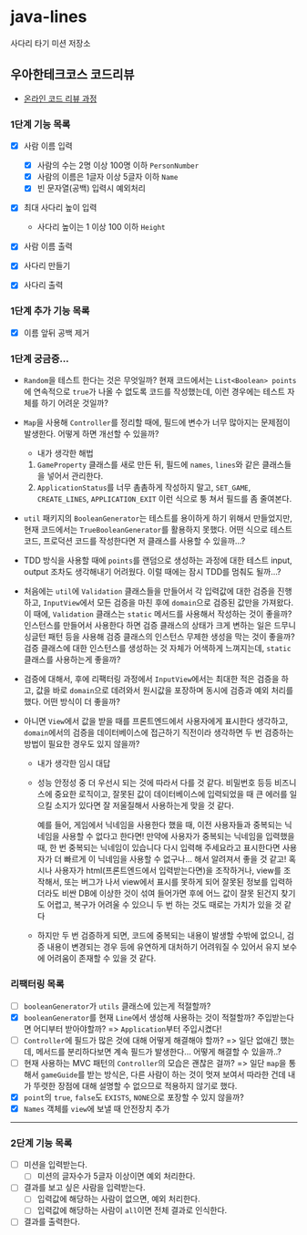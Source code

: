 # java-lines

사다리 타기 미션 저장소

## 우아한테크코스 코드리뷰

- [온라인 코드 리뷰 과정](https://github.com/woowacourse/woowacourse-docs/blob/master/maincourse/README.md)

### 1단계 기능 목록

- [x] 사람 이름 입력
    - [x] 사람의 수는 2명 이상 100명 이하 `PersonNumber`
    - [x] 사람의 이름은 1글자 이상 5글자 이하 `Name`
    - [x] 빈 문자열(공백) 입력시 예외처리

- [x] 최대 사다리 높이 입력
    - 사다리 높이는 1 이상 100 이하 `Height`

- [x] 사람 이름 출력
- [x] 사다리 만들기
- [x] 사다리 출력

### 1단계 추가 기능 목록

- [x] 이름 앞뒤 공백 제거

### 1단계 궁금증...

- `Random`을 테스트 한다는 것은 무엇일까? 현재 코드에서는 `List<Boolean> points`에 연속적으로 `true`가 나올 수 없도록 코드를 작성했는데, 이런 경우에는 테스트 자체를 하기 어려운
  것일까?
- `Map`을 사용해 `Controller`를 정리할 때에, 필드에 변수가 너무 많아지는 문제점이 발생한다. 어떻게 하면 개선할 수 있을까?
    - 내가 생각한 해법

    1. `GameProperty` 클래스를 새로 만든 뒤, 필드에 `names`, `lines`와 같은 클래스들을 넣어서 관리한다.
    2. `ApplicationStatus`를 너무 촘촘하게 작성하지 말고, `SET_GAME`, `CREATE_LINES`, `APPLICATION_EXIT` 이런 식으로 퉁 쳐서 필드를 좀 줄여본다.

- `util` 패키지의 `BooleanGenerator`는 테스트를 용이하게 하기 위해서 만들었지만, 현재 코드에서는 `TrueBooleanGenerator`를 활용하지 못했다. 어떤 식으로 테스트 코드, 프로덕션
  코드를 작성한다면 저 클래스를 사용할 수 있을까...?

- TDD 방식을 사용할 때에 `points`를 랜덤으로 생성하는 과정에 대한 테스트 input, output 조차도 생각해내기 어려웠다. 이럴 때에는 잠시 TDD를 멈춰도 될까...?

- 처음에는 `util`에 `Validation` 클래스들을 만들어서 각 입력값에 대한 검증을 진행하고, `InputView`에서 모든 검증을 마친 후에 `domain`으로 검증된 값만을 가져왔다. 이
  때에, `Validation` 클래스는 `static` 메서드를 사용해서 작성하는 것이 좋을까? 인스턴스를 만들어서 사용한다 하면 검증 클래스의 상태가 크게 변하는 일은 드무니 싱글턴 패턴 등을 사용해 검증
  클래스의 인스턴스 무제한 생성을 막는 것이 좋을까? 검증 클래스에 대한 인스턴스를 생성하는 것 자체가 어색하게 느껴지는데, `static` 클래스를 사용하는게 좋을까?

- 검증에 대해서, 후에 리팩터링 과정에서 `InputView`에서는 최대한 적은 검증을 하고, 값을 바로 `domain`으로 데려와서 원시값을 포장하며 동시에 검증과 예외 처리를 했다. 어떤 방식이 더 좋을까?
- 아니면 `View`에서 값을 받을 때를 프론트엔드에서 사용자에게 표시한다 생각하고, `domain`에서의 검증을 데이터베이스에 접근하기 직전이라 생각하면 두 번 검증하는 방법이 필요한 경우도 있지 않을까?

    - 내가 생각한 임시 대답
    - 성능 안정성 중 더 우선시 되는 것에 따라서 다를 것 같다. 비밀번호 등등 비즈니스에 중요한 로직이고, 잘못된 값이 데이터베이스에 입력되었을 때 큰 에러를 일으킬 소지가 있다면 잘 저울질해서 사용하는게
      맞을 것 같다.

      예를 들어, 게임에서 닉네임을 사용한다 했을 때, 이전 사용자들과 중복되는 닉네임을 사용할 수 없다고 한다면!
      만약에 사용자가 중복되는 닉네임을 입력했을 때, 한 번 중복되는 닉네임이 있습니다 다시 입력해 주세요라고 표시한다면
      사용자가 더 빠르게 이 닉네임을 사용할 수 없구나... 해서 알려져서 좋을 것 같고!
      혹시나 사용자가 html(프론트엔드에서 입력받는다면)을 조작하거나, view를 조작해서, 또는 버그가 나서 view에서 표시를 못하게 되어 잘못된 정보를 입력하더라도 비싼 DB에 이상한 것이 섞여 들어가면
      후에 어느 값이 잘못 된건지 찾기도 어렵고, 복구가 어려울 수 있으니 두 번 하는 것도 때로는 가치가 있을 것 같다
    - 하지만 두 번 검증하게 되면, 코드에 중복되는 내용이 발생할 수밖에 없으니, 검증 내용이 변경되는 경우 등에 유연하게 대처하기 어려워질 수 있어서 유지 보수에 어려움이 존재할 수 있을 것 같다.

### 리팩터링 목록

- [ ] `booleanGenerator`가 `utils` 클래스에 있는게 적절할까?
- [x] `booleanGenerator`를 현재 `Line`에서 생성해 사용하는 것이 적절할까? 주입받는다면 어디부터 받아야할까? => `Application`부터 주입시켰다!
- [ ] `Controller`에 필드가 많은 것에 대해 어떻게 해결해야 할까? => 일단 없애긴 했는데, 메서드를 분리하다보면 계속 필드가 발생한다... 어떻게 해결할 수 있을까..?
- [ ] 현재 사용하는 MVC 패턴의 `Controller`의 모습은 괜찮은 걸까? => 일단 `map`을 통해서 `gameGuide`를 받는 방식은, 다른 사람이 하는 것이 멋져 보여서 따라한 건데 내가 뚜렷한
  장점에 대해 설명할 수 없으므로 적용하지 않기로 했다.
- [x] `point`의 `true`, `false`도 `EXISTS`, `NONE`으로 포장할 수 있지 않을까?
- [x] `Names` 객체를 `view`에 보낼 때 안전장치 추가

---

### 2단계 기능 목록

- [ ] 미션을 입력받는다.
    - [ ] 미션의 글자수가 5글자 이상이면 예외 처리한다.

- [ ] 결과를 보고 싶은 사람을 입력받는다.
    - [ ] 입력값에 해당하는 사람이 없으면, 예외 처리한다.
    - [ ] 입력값에 해당하는 사람이 `all`이면 전체 결과로 인식한다.

- [ ] 결과를 출력한다.
